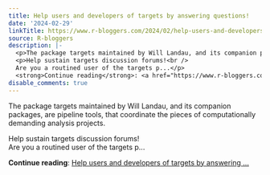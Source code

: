 ```yaml
---
title: Help users and developers of targets by answering questions!
date: '2024-02-29'
linkTitle: https://www.r-bloggers.com/2024/02/help-users-and-developers-of-targets-by-answering-questions/
source: R-bloggers
description: |-
  <p>The package targets maintained by Will Landau, and its companion packages, are pipeline tools, that coordinate the pieces of computationally demanding analysis projects.</p>
  <p>Help sustain targets discussion forums!<br />
  Are you a routined user of the targets p...</p>
  <strong>Continue reading</strong>: <a href="https://www.r-bloggers.com/2024/02/help-users-and-developers-of-targets-by-answering-questions/">Help users and developers of targets by answering ...
disable_comments: true
---
```

<p>The package targets maintained by Will Landau, and its companion packages, are pipeline tools, that coordinate the pieces of computationally demanding analysis projects.</p>
<p>Help sustain targets discussion forums!<br />
Are you a routined user of the targets p...</p>
<strong>Continue reading</strong>: <a href="https://www.r-bloggers.com/2024/02/help-users-and-developers-of-targets-by-answering-questions/">Help users and developers of targets by answering ...